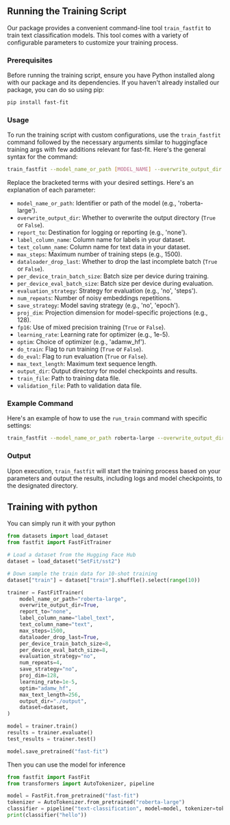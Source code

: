 ## Running the Training Script

Our package provides a convenient command-line tool `train_fastfit` to train text classification models. This tool comes with a variety of configurable parameters to customize your training process.

### Prerequisites

Before running the training script, ensure you have Python installed along with our package and its dependencies. If you haven't already installed our package, you can do so using pip:

```bash
pip install fast-fit
```

### Usage

To run the training script with custom configurations, use the `train_fastfit` command followed by the necessary arguments similar to huggingface training args with few additions relevant for fast-fit. Here's the general syntax for the command:

```bash
train_fastfit --model_name_or_path [MODEL_NAME] --overwrite_output_dir [BOOLEAN] --report_to [REPORT_SETTING] --label_column_name [LABEL_COLUMN_NAME] --text_column_name [TEXT_COLUMN_NAME] --max_steps [MAX_STEPS] --dataloader_drop_last [BOOLEAN] --per_device_train_batch_size [BATCH_SIZE] --per_device_eval_batch_size [BATCH_SIZE] --evaluation_strategy [EVAL_STRATEGY] --num_repeats [NUM_REPEATS] --save_strategy [SAVE_STRATEGY] --proj_dim [PROJECTION_DIMENSION] --fp16 [BOOLEAN] --learning_rate [LEARNING_RATE] --optim [OPTIMIZER] --do_train [BOOLEAN] --do_eval [BOOLEAN] --max_text_length [MAX_TEXT_LENGTH] --output_dir [OUTPUT_DIR] --train_file [TRAIN_FILE] --validation_file [VALIDATION_FILE]
```

Replace the bracketed terms with your desired settings. Here's an explanation of each parameter:

- `model_name_or_path`: Identifier or path of the model (e.g., 'roberta-large').
- `overwrite_output_dir`: Whether to overwrite the output directory (`True` or `False`).
- `report_to`: Destination for logging or reporting (e.g., 'none').
- `label_column_name`: Column name for labels in your dataset.
- `text_column_name`: Column name for text data in your dataset.
- `max_steps`: Maximum number of training steps (e.g., 1500).
- `dataloader_drop_last`: Whether to drop the last incomplete batch (`True` or `False`).
- `per_device_train_batch_size`: Batch size per device during training.
- `per_device_eval_batch_size`: Batch size per device during evaluation.
- `evaluation_strategy`: Strategy for evaluation (e.g., 'no', 'steps').
- `num_repeats`: Number of noisy embeddings repetitions.
- `save_strategy`: Model saving strategy (e.g., 'no', 'epoch').
- `proj_dim`: Projection dimension for model-specific projections (e.g., 128).
- `fp16`: Use of mixed precision training (`True` or `False`).
- `learning_rate`: Learning rate for optimizer (e.g., 1e-5).
- `optim`: Choice of optimizer (e.g., 'adamw_hf').
- `do_train`: Flag to run training (`True` or `False`).
- `do_eval`: Flag to run evaluation (`True` or `False`).
- `max_text_length`: Maximum text sequence length.
- `output_dir`: Output directory for model checkpoints and results.
- `train_file`: Path to training data file.
- `validation_file`: Path to validation data file.

### Example Command

Here's an example of how to use the `run_train` command with specific settings:

```bash
train_fastfit --model_name_or_path roberta-large --overwrite_output_dir True --report_to none --label_column_name label --text_column_name text --max_steps 1500 --dataloader_drop_last True --per_device_train_batch_size 8 --per_device_eval_batch_size 8 --evaluation_strategy no --num_repeats 4 --save_strategy no --proj_dim 128 --learning_rate 1e-5 --optim adamw_hf --do_train True --do_eval True --max_text_length 256 --output_dir ./output --train_file $TRAIN_FILE --validation_file $DEV_FILE
```

### Output

Upon execution, `train_fastfit` will start the training process based on your parameters and output the results, including logs and model checkpoints, to the designated directory.

## Training with python
You can simply run it with your python

```python
from datasets import load_dataset
from fastfit import FastFitTrainer

# Load a dataset from the Hugging Face Hub
dataset = load_dataset("SetFit/sst2")

# Down sample the train data for 10-shot training
dataset["train"] = dataset["train"].shuffle().select(range(10))

trainer = FastFitTrainer(
    model_name_or_path="roberta-large",
    overwrite_output_dir=True,
    report_to="none",
    label_column_name="label_text",
    text_column_name="text",
    max_steps=1500,
    dataloader_drop_last=True,
    per_device_train_batch_size=8,
    per_device_eval_batch_size=8,
    evaluation_strategy="no",
    num_repeats=4,
    save_strategy="no",
    proj_dim=128,
    learning_rate=1e-5,
    optim="adamw_hf",
    max_text_length=256,
    output_dir="./output",
    dataset=dataset,
)

model = trainer.train()
results = trainer.evaluate()
test_results = trainer.test()

model.save_pretrained("fast-fit")
```
Then you can use the model for inference
```python
from fastfit import FastFit
from transformers import AutoTokenizer, pipeline

model = FastFit.from_pretrained("fast-fit")
tokenizer = AutoTokenizer.from_pretrained("roberta-large")
classifier = pipeline("text-classification", model=model, tokenizer=tokenizer)
print(classifier("hello"))
